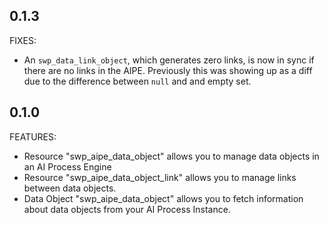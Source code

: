 
## 0.1.3

FIXES:

- An `swp_data_link_object`, which generates zero links, is now in sync if there are
  no links in the AIPE. Previously this was showing up as a diff due to the difference
  between `null` and and empty set.

## 0.1.0

FEATURES:

- Resource "swp_aipe_data_object" allows you to manage data objects in an AI Process Engine
- Resource "swp_aipe_data_object_link" allows you to manage links between data objects.
- Data Object "swp_aipe_data_object" allows you to fetch information about data objects from
  your AI  Process Instance. 

